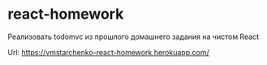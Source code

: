 # react-homework

Реализовать todomvc из прошлого домашнего задания на чистом React

Url: https://vmstarchenko-react-homework.herokuapp.com/
